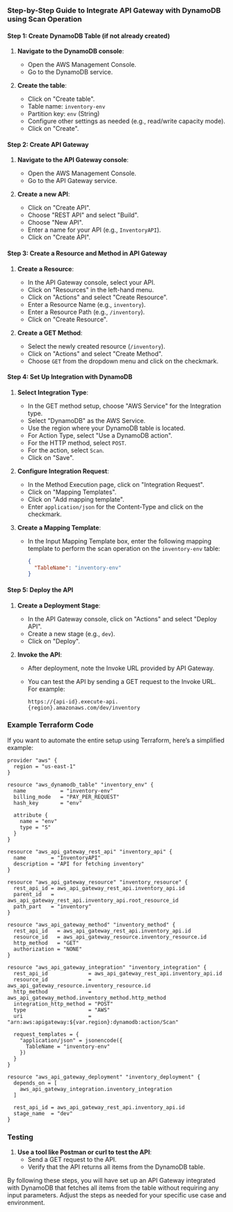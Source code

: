 ### Step-by-Step Guide to Integrate API Gateway with DynamoDB using Scan Operation

#### Step 1: Create DynamoDB Table (if not already created)

1. **Navigate to the DynamoDB console**:
   - Open the AWS Management Console.
   - Go to the DynamoDB service.

2. **Create the table**:
   - Click on "Create table".
   - Table name: `inventory-env`
   - Partition key: `env` (String)
   - Configure other settings as needed (e.g., read/write capacity mode).
   - Click on "Create".

#### Step 2: Create API Gateway

1. **Navigate to the API Gateway console**:
   - Open the AWS Management Console.
   - Go to the API Gateway service.

2. **Create a new API**:
   - Click on "Create API".
   - Choose "REST API" and select "Build".
   - Choose "New API".
   - Enter a name for your API (e.g., `InventoryAPI`).
   - Click on "Create API".

#### Step 3: Create a Resource and Method in API Gateway

1. **Create a Resource**:
   - In the API Gateway console, select your API.
   - Click on "Resources" in the left-hand menu.
   - Click on "Actions" and select "Create Resource".
   - Enter a Resource Name (e.g., `inventory`).
   - Enter a Resource Path (e.g., `/inventory`).
   - Click on "Create Resource".

2. **Create a GET Method**:
   - Select the newly created resource (`/inventory`).
   - Click on "Actions" and select "Create Method".
   - Choose `GET` from the dropdown menu and click on the checkmark.

#### Step 4: Set Up Integration with DynamoDB

1. **Select Integration Type**:
   - In the GET method setup, choose "AWS Service" for the Integration type.
   - Select "DynamoDB" as the AWS Service.
   - Use the region where your DynamoDB table is located.
   - For Action Type, select "Use a DynamoDB action".
   - For the HTTP method, select `POST`.
   - For the action, select `Scan`.
   - Click on "Save".

2. **Configure Integration Request**:
   - In the Method Execution page, click on "Integration Request".
   - Click on "Mapping Templates".
   - Click on "Add mapping template".
   - Enter `application/json` for the Content-Type and click on the checkmark.

3. **Create a Mapping Template**:
   - In the Input Mapping Template box, enter the following mapping template to perform the scan operation on the `inventory-env` table:

     ```json
     {
       "TableName": "inventory-env"
     }
     ```

#### Step 5: Deploy the API

1. **Create a Deployment Stage**:
   - In the API Gateway console, click on "Actions" and select "Deploy API".
   - Create a new stage (e.g., `dev`).
   - Click on "Deploy".

2. **Invoke the API**:
   - After deployment, note the Invoke URL provided by API Gateway.
   - You can test the API by sending a GET request to the Invoke URL. For example:

     ```
     https://{api-id}.execute-api.{region}.amazonaws.com/dev/inventory
     ```

### Example Terraform Code

If you want to automate the entire setup using Terraform, here’s a simplified example:

```hcl
provider "aws" {
  region = "us-east-1"
}

resource "aws_dynamodb_table" "inventory_env" {
  name           = "inventory-env"
  billing_mode   = "PAY_PER_REQUEST"
  hash_key       = "env"

  attribute {
    name = "env"
    type = "S"
  }
}

resource "aws_api_gateway_rest_api" "inventory_api" {
  name        = "InventoryAPI"
  description = "API for fetching inventory"
}

resource "aws_api_gateway_resource" "inventory_resource" {
  rest_api_id = aws_api_gateway_rest_api.inventory_api.id
  parent_id   = aws_api_gateway_rest_api.inventory_api.root_resource_id
  path_part   = "inventory"
}

resource "aws_api_gateway_method" "inventory_method" {
  rest_api_id   = aws_api_gateway_rest_api.inventory_api.id
  resource_id   = aws_api_gateway_resource.inventory_resource.id
  http_method   = "GET"
  authorization = "NONE"
}

resource "aws_api_gateway_integration" "inventory_integration" {
  rest_api_id             = aws_api_gateway_rest_api.inventory_api.id
  resource_id             = aws_api_gateway_resource.inventory_resource.id
  http_method             = aws_api_gateway_method.inventory_method.http_method
  integration_http_method = "POST"
  type                    = "AWS"
  uri                     = "arn:aws:apigateway:${var.region}:dynamodb:action/Scan"

  request_templates = {
    "application/json" = jsonencode({
      TableName = "inventory-env"
    })
  }
}

resource "aws_api_gateway_deployment" "inventory_deployment" {
  depends_on = [
    aws_api_gateway_integration.inventory_integration
  ]

  rest_api_id = aws_api_gateway_rest_api.inventory_api.id
  stage_name  = "dev"
}
```

### Testing

1. **Use a tool like Postman or curl to test the API**:
   - Send a GET request to the API.
   - Verify that the API returns all items from the DynamoDB table.

By following these steps, you will have set up an API Gateway integrated with DynamoDB that fetches all items from the table without requiring any input parameters. Adjust the steps as needed for your specific use case and environment.
